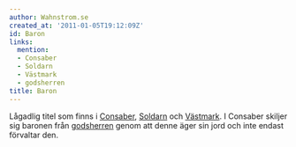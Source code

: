 ```yaml
---
author: Wahnstrom.se
created_at: '2011-01-05T19:12:09Z'
id: Baron
links:
  mention:
  - Consaber
  - Soldarn
  - Västmark
  - godsherren
title: Baron
---
```


Lågadlig titel som finns i [Consaber], [Soldarn] och [Västmark]. I Consaber skiljer sig baronen från
[godsherren] genom att denne äger sin jord och inte endast förvaltar den.

  [Consaber]: Consaber
  [Soldarn]: Soldarn
  [Västmark]: Västmark
  [godsherren]: godsherren